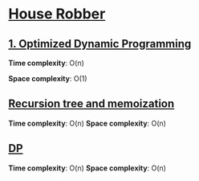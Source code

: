 # [House Robber](https://leetcode.com/problems/house-robber/)


## [1. Optimized Dynamic Programming](des1)
**Time complexity**: O(n)

**Space complexity**: O(1)


## [Recursion tree and memoization](des2)
**Time complexity**: O(n)
**Space complexity**: O(n)

## [DP](des3)
**Time complexity**: O(n)
**Space complexity**: O(n)